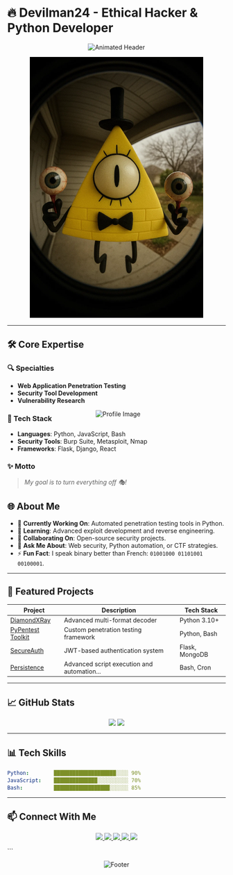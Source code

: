 
# 🔥 Devilman24 - Ethical Hacker & Python Developer

<p align="center">
  <img src="https://readme-typing-svg.demolab.com?font=Fira+Code&pause=1000&color=22D3EE&width=435&lines=Python+Developer+%7C+pentester;Ethical+Hacker+%7C+CTF+Player;Creating+Secure+%7C+Elegant+Solutions;System+administrator+%7C+Cybersecurity+writer" alt="Animated Header" /
</p>
<p align="center">
  <img src="https://github.com/Devilman24/Devilman24/blob/498b5ae1b8fbe93eb3b40f77a1e5f9626bde1cce/yeux.JPEG" alt="Banner Image" width="400" />
</p>



---
## 🛠️ Core Expertise

### 🔍 Specialties
- **Web Application Penetration Testing**
- **Security Tool Development**
- **Vulnerability Research**
<img align="right" src="https://github.com/SankshipthShetty/SankshipthShetty/assets/99337968/2bd05422-3a3b-4d7c-94a1-7cdb584c09d7" alt="Profile Image" width="300"/>

### 🧰 Tech Stack
- **Languages**: Python, JavaScript, Bash
- **Security Tools**: Burp Suite, Metasploit, Nmap
- **Frameworks**: Flask, Django, React

### ✨ Motto
> *My goal is to turn everything off 🎭!*

## 🌐 About Me

* 🔭 **Currently Working On**: Automated penetration testing tools in Python.
* 🌱 **Learning**: Advanced exploit development and reverse engineering.
* 👯 **Collaborating On**: Open-source security projects.
* 💬 **Ask Me About**: Web security, Python automation, or CTF strategies.
* ⚡ **Fun Fact**: I speak binary better than French: `01001000 01101001 00100001`.

---

## 🚀 Featured Projects

| Project                | Description                                | Tech Stack     |
| ---------------------- | ------------------------------------------ | -------------- |
| [DiamondXRay](https://github.com/Devilman24/DiamondXRay)       | Advanced multi-format decoder              | Python 3.10+   |
| [PyPentest Toolkit](#) | Custom penetration testing framework       | Python, Bash   |
| [SecureAuth](#)        | JWT-based authentication system            | Flask, MongoDB |
| [Persistence](https://github.com/Devilman24/Persistence)       | Advanced script execution and automation...| Bash, Cron     |

---

## 📈 GitHub Stats

<p align="center">
  <img src="https://github-readme-stats.vercel.app/api?username=devilman24&show_icons=true&theme=radical" width="400" />
  <img src="https://github-readme-streak-stats.herokuapp.com/?user=devilman24&theme=radical" width="400" />
</p>

---

## 📊 Tech Skills

```yaml
Python:        ████████████████████░░░░ 90%
JavaScript:    ██████████████░░░░░░░░░░ 70%
Bash:          ██████████████████░░░░░░ 85%
```

---

## 📫 Connect With Me

<p align="center">
  <a href="https://twitter.com/YourHandle" target="_blank">
    <img src="https://img.shields.io/badge/Twitter-1DA1F2?style=for-the-badge&logo=twitter&logoColor=white" />
  </a>
  <a href="https://linkedin.com/in/devilman24" target="_blank">
    <img src="https://img.shields.io/badge/LinkedIn-0077B5?style=for-the-badge&logo=linkedin&logoColor=white" />
  </a>
  <a href="@devilman24" target="_blank">
    <img src="https://img.shields.io/badge/Discord-5865F2?style=for-the-badge&logo=discord&logoColor=white" />
  </a>
  <a href="https://medium.com/@Devilman24" target="_blank">
    <img src="https://img.shields.io/badge/Medium-12100E?style=for-the-badge&logo=medium&logoColor=white" />
  </a>
  <a href="mailto:abstractdiamond@protonmail.com">
    <img src="https://img.shields.io/badge/ProtonMail-8B89CC?style=for-the-badge&logo=protonmail&logoColor=white" />
  </a>
</p>
```
<p align="center">
  <img src="https://capsule-render.vercel.app/api?type=waving&color=gradient&height=60&section=footer" alt="Footer"/>
</p>


